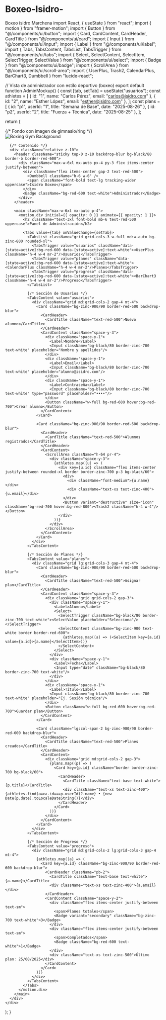 # Boxeo-Isidro-
Boxeo isidro Marchena
import React, { useState } from "react";
import { motion } from "framer-motion";
import { Button } from "@/components/ui/button";
import { Card, CardContent, CardHeader, CardTitle } from "@/components/ui/card";
import { Input } from "@/components/ui/input";
import { Label } from "@/components/ui/label";
import { Tabs, TabsContent, TabsList, TabsTrigger } from "@/components/ui/tabs";
import { Select, SelectContent, SelectItem, SelectTrigger, SelectValue } from "@/components/ui/select";
import { Badge } from "@/components/ui/badge";
import { ScrollArea } from "@/components/ui/scroll-area";
import { UserPlus, Trash2, CalendarPlus, BarChart3, Dumbbell } from "lucide-react";

// Vista de administrador con estilo deportivo (boxeo)
export default function AdminMockup() {
  const [tab, setTab] = useState("usuarios");
  const athletes = [
    { id: "1", name: "Carlos Pérez", email: "carlos@isidro.com" },
    { id: "2", name: "Esther López", email: "esther@isidro.com" },
  ];
  const plans = [
    { id: "p1", userId: "1", title: "Semana de Base", date: "2025-08-26" },
    { id: "p2", userId: "2", title: "Fuerza + Técnica", date: "2025-08-25" },
  ];

  return (
    <div className="min-h-screen relative text-white">
      {/* Fondo con imagen de gimnasio/ring */}
      <div className="absolute inset-0 bg-black">
        <img
          src="https://images.unsplash.com/photo-1571019613914-85f342c1d4b1?ixlib=rb-4.0.3&auto=format&fit=crop&w=1950&q=80"
          alt="Boxing Gym Background"
          className="w-full h-full object-cover opacity-20"
        />
        <div className="absolute inset-0 bg-gradient-to-b from-black/80 via-black/60 to-black/90" />
      </div>

      {/* Contenido */}
      <div className="relative z-10">
        <header className="sticky top-0 z-10 backdrop-blur bg-black/80 border-b border-red-600">
          <div className="max-w-6xl mx-auto px-4 py-3 flex items-center justify-between">
            <div className="flex items-center gap-2 text-red-500">
              <Dumbbell className="h-6 w-6" />
              <span className="font-bold text-lg tracking-wider uppercase">Isidro Boxeo</span>
            </div>
            <Badge className="bg-red-600 text-white">Administrador</Badge>
          </div>
        </header>

        <main className="max-w-6xl mx-auto p-4">
          <motion.div initial={{ opacity: 0 }} animate={{ opacity: 1 }}>
            <h2 className="text-3xl font-bold mb-6 text-red-500 uppercase">Panel de Administración</h2>

            <Tabs value={tab} onValueChange={setTab}>
              <TabsList className="grid grid-cols-3 w-full md:w-auto bg-zinc-800 rounded-xl">
                <TabsTrigger value="usuarios" className="data-[state=active]:bg-red-600 data-[state=active]:text-white"><UserPlus className="h-4 w-4 mr-2"/>Usuarios</TabsTrigger>
                <TabsTrigger value="planes" className="data-[state=active]:bg-red-600 data-[state=active]:text-white"><CalendarPlus className="h-4 w-4 mr-2"/>Planes</TabsTrigger>
                <TabsTrigger value="progreso" className="data-[state=active]:bg-red-600 data-[state=active]:text-white"><BarChart3 className="h-4 w-4 mr-2"/>Progreso</TabsTrigger>
              </TabsList>

              {/* Sección de Usuarios */}
              <TabsContent value="usuarios">
                <div className="grid md:grid-cols-2 gap-4 mt-4">
                  <Card className="bg-zinc-900/90 border-red-600 backdrop-blur">
                    <CardHeader>
                      <CardTitle className="text-red-500">Nuevo alumno</CardTitle>
                    </CardHeader>
                    <CardContent className="space-y-3">
                      <div className="space-y-1">
                        <Label>Nombre</Label>
                        <Input className="bg-black/80 border-zinc-700 text-white" placeholder="Nombre y apellidos"/>
                      </div>
                      <div className="space-y-1">
                        <Label>Email</Label>
                        <Input className="bg-black/80 border-zinc-700 text-white" placeholder="alumno@isidro.com"/>
                      </div>
                      <div className="space-y-1">
                        <Label>Contraseña</Label>
                        <Input className="bg-black/80 border-zinc-700 text-white" type="password" placeholder="••••"/>
                      </div>
                      <Button className="w-full bg-red-600 hover:bg-red-700">Crear alumno</Button>
                    </CardContent>
                  </Card>

                  <Card className="bg-zinc-900/90 border-red-600 backdrop-blur">
                    <CardHeader>
                      <CardTitle className="text-red-500">Alumnos registrados</CardTitle>
                    </CardHeader>
                    <CardContent>
                      <ScrollArea className="h-64 pr-4">
                        <div className="space-y-3">
                          {athletes.map((u) => (
                            <div key={u.id} className="flex items-center justify-between rounded-xl border border-zinc-700 p-3 bg-black/60">
                              <div>
                                <div className="font-medium">{u.name}</div>
                                <div className="text-xs text-zinc-400">{u.email}</div>
                              </div>
                              <Button variant="destructive" size="icon" className="bg-red-700 hover:bg-red-800"><Trash2 className="h-4 w-4"/></Button>
                            </div>
                          ))}
                        </div>
                      </ScrollArea>
                    </CardContent>
                  </Card>
                </div>
              </TabsContent>

              {/* Sección de Planes */}
              <TabsContent value="planes">
                <div className="grid lg:grid-cols-3 gap-4 mt-4">
                  <Card className="bg-zinc-900/90 border-red-600 backdrop-blur">
                    <CardHeader>
                      <CardTitle className="text-red-500">Asignar plan</CardTitle>
                    </CardHeader>
                    <CardContent className="space-y-3">
                      <div className="grid grid-cols-2 gap-3">
                        <div className="space-y-1">
                          <Label>Alumno</Label>
                          <Select>
                            <SelectTrigger className="bg-black/80 border-zinc-700 text-white"><SelectValue placeholder="Selecciona"/></SelectTrigger>
                            <SelectContent className="bg-zinc-900 text-white border border-red-600">
                              {athletes.map((a) => (<SelectItem key={a.id} value={a.id}>{a.name}</SelectItem>))}
                            </SelectContent>
                          </Select>
                        </div>
                        <div className="space-y-1">
                          <Label>Fecha</Label>
                          <Input type="date" className="bg-black/80 border-zinc-700 text-white"/>
                        </div>
                      </div>
                      <div className="space-y-1">
                        <Label>Título</Label>
                        <Input className="bg-black/80 border-zinc-700 text-white" placeholder="Ej. Sesión técnica"/>
                      </div>
                      <Button className="w-full bg-red-600 hover:bg-red-700">Guardar plan</Button>
                    </CardContent>
                  </Card>

                  <Card className="lg:col-span-2 bg-zinc-900/90 border-red-600 backdrop-blur">
                    <CardHeader>
                      <CardTitle className="text-red-500">Planes creados</CardTitle>
                    </CardHeader>
                    <CardContent>
                      <div className="grid md:grid-cols-2 gap-3">
                        {plans.map((p) => (
                          <Card key={p.id} className="border border-zinc-700 bg-black/60">
                            <CardHeader>
                              <CardTitle className="text-base text-white">{p.title}</CardTitle>
                              <div className="text-xs text-zinc-400">{athletes.find(a=>a.id===p.userId)?.name} • {new Date(p.date).toLocaleDateString()}</div>
                            </CardHeader>
                          </Card>
                        ))}
                      </div>
                    </CardContent>
                  </Card>
                </div>
              </TabsContent>

              {/* Sección de Progreso */}
              <TabsContent value="progreso">
                <div className="grid md:grid-cols-2 lg:grid-cols-3 gap-4 mt-4">
                  {athletes.map((a) => (
                    <Card key={a.id} className="bg-zinc-900/90 border-red-600 backdrop-blur">
                      <CardHeader className="pb-2">
                        <CardTitle className="text-base text-white">{a.name}</CardTitle>
                        <div className="text-xs text-zinc-400">{a.email}</div>
                      </CardHeader>
                      <CardContent className="space-y-2">
                        <div className="flex items-center justify-between text-sm">
                          <span>Planes totales</span>
                          <Badge variant="secondary" className="bg-zinc-700 text-white">3</Badge>
                        </div>
                        <div className="flex items-center justify-between text-sm">
                          <span>Completados</span>
                          <Badge className="bg-red-600 text-white">1</Badge>
                        </div>
                        <div className="text-xs text-zinc-500">Último plan: 25/08/2025</div>
                      </CardContent>
                    </Card>
                  ))}
                </div>
              </TabsContent>
            </Tabs>
          </motion.div>
        </main>
      </div>
    </div>
  );
}
